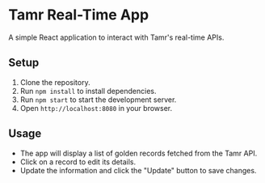 # Tamr Real-Time App

A simple React application to interact with Tamr's real-time APIs.

## Setup

1. Clone the repository.
2. Run `npm install` to install dependencies.
3. Run `npm start` to start the development server.
4. Open `http://localhost:8080` in your browser.

## Usage

- The app will display a list of golden records fetched from the Tamr API.
- Click on a record to edit its details.
- Update the information and click the "Update" button to save changes.

